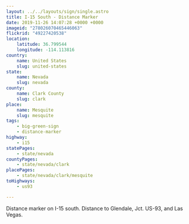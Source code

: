 ```yaml
---
layout: ../../layouts/sign/single.astro
title: I-15 South - Distance Marker
date: 2019-11-26 14:07:28 +0000 +0000
imageid: "278026070465446063"
flickrid: "49227420538"
location:
    latitude: 36.799544
    longitude: -114.113816
country:
    name: United States
    slug: united-states
state:
    name: Nevada
    slug: nevada
county:
    name: Clark County
    slug: clark
place:
    name: Mesquite
    slug: mesquite
tags:
    - big-green-sign
    - distance-marker
highway:
    - i15
statePages:
    - state/nevada
countyPages:
    - state/nevada/clark
placePages:
    - state/nevada/clark/mesquite
toHighways:
    - us93

---
```

Distance marker on I-15 south.  Distance to Glendale, Jct. US-93, and Las Vegas.